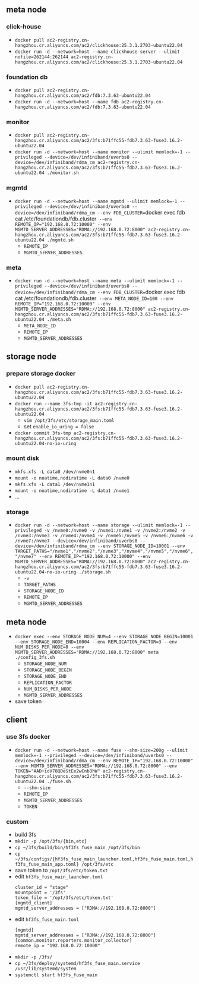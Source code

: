 ## meta node
### click-house
* `docker pull ac2-registry.cn-hangzhou.cr.aliyuncs.com/ac2/clickhouse:25.3.1.2703-ubuntu22.04`
* `docker run -d --network=host --name clickhouse-server --ulimit nofile=262144:262144 ac2-registry.cn-hangzhou.cr.aliyuncs.com/ac2/clickhouse:25.3.1.2703-ubuntu22.04`

### foundation db
* `docker pull ac2-registry.cn-hangzhou.cr.aliyuncs.com/ac2/fdb:7.3.63-ubuntu22.04`
* `docker run -d --network=host --name fdb ac2-registry.cn-hangzhou.cr.aliyuncs.com/ac2/fdb:7.3.63-ubuntu22.04`

### monitor
* `docker pull ac2-registry.cn-hangzhou.cr.aliyuncs.com/ac2/3fs:b71ffc55-fdb7.3.63-fuse3.16.2-ubuntu22.04`
* `docker run -d --network=host --name monitor --ulimit memlock=-1 --privileged --device=/dev/infiniband/uverbs0 --device=/dev/infiniband/rdma_cm ac2-registry.cn-hangzhou.cr.aliyuncs.com/ac2/3fs:b71ffc55-fdb7.3.63-fuse3.16.2-ubuntu22.04 ./monitor.sh`

### mgmtd
* `docker run -d --network=host --name mgmtd --ulimit memlock=-1 --privileged --device=/dev/infiniband/uverbs0 --device=/dev/infiniband/rdma_cm --env FDB_CLUSTER=`docker exec fdb cat /etc/foundationdb/fdb.cluster` --env REMOTE_IP="192.168.0.72:10000" --env MGMTD_SERVER_ADDRESSES="RDMA://192.168.0.72:8000" ac2-registry.cn-hangzhou.cr.aliyuncs.com/ac2/3fs:b71ffc55-fdb7.3.63-fuse3.16.2-ubuntu22.04 ./mgmtd.sh`
  * `REMOTE_IP`
  * `MGMTD_SERVER_ADDRESSES`

### meta
* `docker run -d --network=host --name meta --ulimit memlock=-1 --privileged --device=/dev/infiniband/uverbs0 --device=/dev/infiniband/rdma_cm --env FDB_CLUSTER=`docker exec fdb cat /etc/foundationdb/fdb.cluster` --env META_NODE_ID=100 --env REMOTE_IP="192.168.0.72:10000" --env MGMTD_SERVER_ADDRESSES="RDMA://192.168.0.72:8000" ac2-registry.cn-hangzhou.cr.aliyuncs.com/ac2/3fs:b71ffc55-fdb7.3.63-fuse3.16.2-ubuntu22.04 ./meta.sh`
  * `META_NODE_ID`
  * `REMOTE_IP`
  * `MGMTD_SERVER_ADDRESSES`

## storage node
### prepare storage docker
* `docker pull ac2-registry.cn-hangzhou.cr.aliyuncs.com/ac2/3fs:b71ffc55-fdb7.3.63-fuse3.16.2-ubuntu22.04`
* `docker run --name 3fs-tmp -it ac2-registry.cn-hangzhou.cr.aliyuncs.com/ac2/3fs:b71ffc55-fdb7.3.63-fuse3.16.2-ubuntu22.04`
  * `vim /opt/3fs/etc/storage_main.toml`
  * set `enable_io_uring = false`
* `docker commit 3fs-tmp ac2-registry.cn-hangzhou.cr.aliyuncs.com/ac2/3fs:b71ffc55-fdb7.3.63-fuse3.16.2-ubuntu22.04-no-io-uring`

### mount disk
* `mkfs.xfs -L data0 /dev/nvme0n1`
* `mount -o noatime,nodiratime -L data0 /nvme0`
* `mkfs.xfs -L data1 /dev/nvme1n1`
* `mount -o noatime,nodiratime -L data1 /nvme1`
* ...

### storage
* `docker run -d --network=host --name storage --ulimit memlock=-1 --privileged -v /nvme0:/nvme0 -v /nvme1:/nvme1 -v /nvme2:/nvme2 -v /nvme3:/nvme3 -v /nvme4:/nvme4 -v /nvme5:/nvme5 -v /nvme6:/nvme6 -v /nvme7:/nvme7 --device=/dev/infiniband/uverbs0 --device=/dev/infiniband/rdma_cm --env STORAGE_NODE_ID=10001 --env TARGET_PATHS="/nvme1","/nvme2","/nvme3","/nvme4","/nvme5","/nvme6","/nvme7" --env REMOTE_IP="192.168.0.72:10000" --env MGMTD_SERVER_ADDRESSES="RDMA://192.168.0.72:8000" ac2-registry.cn-hangzhou.cr.aliyuncs.com/ac2/3fs:b71ffc55-fdb7.3.63-fuse3.16.2-ubuntu22.04-no-io-uring ./storage.sh`
  * `-v`
  * `TARGET_PATHS`
  * `STORAGE_NODE_ID`
  * `REMOTE_IP`
  * `MGMTD_SERVER_ADDRESSES`

## meta node
* `docker exec --env STORAGE_NODE_NUM=4 --env STORAGE_NODE_BEGIN=10001 --env STORAGE_NODE_END=10004 --env REPLICATION_FACTOR=3 --env NUM_DISKS_PER_NODE=8 --env MGMTD_SERVER_ADDRESSES="RDMA://192.168.0.72:8000" meta ./config_3fs.sh`
  * `STORAGE_NODE_NUM`
  * `STORAGE_NODE_BEGIN`
  * `STORAGE_NODE_END`
  * `REPLICATION_FACTOR`
  * `NUM_DISKS_PER_NODE`
  * `MGMTD_SERVER_ADDRESSES`
* save token
 
## client
### use 3fs docker
* `docker run -d --network=host --name fuse --shm-size=200g --ulimit memlock=-1 --privileged --device=/dev/infiniband/uverbs0 --device=/dev/infiniband/rdma_cm --env REMOTE_IP="192.168.0.72:10000" --env MGMTD_SERVER_ADDRESSES="RDMA://192.168.0.72:8000" --env TOKEN="AAD+ioV78QDeStEe2wCnbOhW" ac2-registry.cn-hangzhou.cr.aliyuncs.com/ac2/3fs:b71ffc55-fdb7.3.63-fuse3.16.2-ubuntu22.04 ./fuse.sh`
  * `--shm-size`
  * `REMOTE_IP`
  * `MGMTD_SERVER_ADDRESSES`
  * `TOKEN`

### custom
* build 3fs
* `mkdir -p /opt/3fs/{bin,etc}`
* `cp ~/3fs/build/bin/hf3fs_fuse_main /opt/3fs/bin`
* `cp ~/3fs/configs/{hf3fs_fuse_main_launcher.toml,hf3fs_fuse_main.toml,hf3fs_fuse_main_app.toml} /opt/3fs/etc`
* save token to `/opt/3fs/etc/token.txt`
* edit `hf3fs_fuse_main_launcher.toml`
  ```
  cluster_id = "stage"
  mountpoint = '/3fs'
  token_file = '/opt/3fs/etc/token.txt'
  [mgmtd_client]
  mgmtd_server_addresses = ["RDMA://192.168.0.72:8000"]
  ```
* edit `hf3fs_fuse_main.toml`
  ```
  [mgmtd]
  mgmtd_server_addresses = ["RDMA://192.168.0.72:8000"]
  [common.monitor.reporters.monitor_collector]
  remote_ip = "192.168.0.72:10000"
  ```
* `mkdir -p /3fs/`
* `cp ~/3fs/deploy/systemd/hf3fs_fuse_main.service /usr/lib/systemd/system`
* `systemctl start hf3fs_fuse_main`
